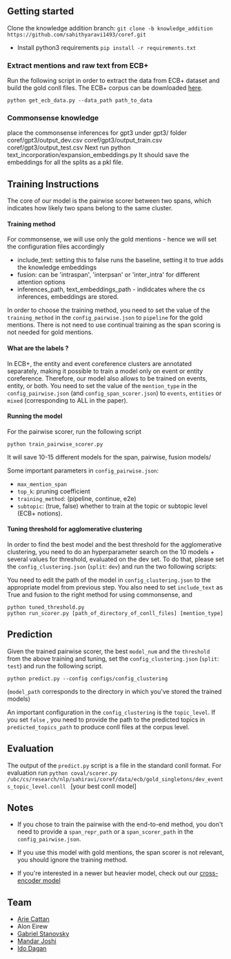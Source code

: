 
## Getting started
Clone the knowledge addition branch:
`git clone -b knowledge_addition https://github.com/sahithyaravi1493/coref.git`

* Install python3 requirements `pip install -r requirements.txt` 


### Extract mentions and raw text from ECB+ 

Run the following script in order to extract the data from ECB+ dataset
 and build the gold conll files. 
The ECB+ corpus can be downloaded [here](http://www.newsreader-project.eu/results/data/the-ecb-corpus/).

```
python get_ecb_data.py --data_path path_to_data
```

### Commonsense knowledge
place the commonsense inferences for gpt3 under gpt3/ folder
coref/gpt3/output_dev.csv
coref/gpt3/output_train.csv
coref/gpt3/output_test.csv
Next run python text_incorporation/expansion_embeddings.py
It should save the embeddings for all the splits as a pkl file.

## Training Instructions
The core of our model is the pairwise scorer between two spans, 
which indicates how likely two spans belong to the same cluster.


#### Training method

For commonsense, we will use only the gold mentions - hence we will set the configuration files accordingly
- include_text: setting this to false runs the baseline, setting it to true adds the knowledge embeddings
- fusion: can be 'intraspan', 'interpsan' or 'inter_intra' for different attention options
- inferences_path, text_embeddings_path - indidcates where the cs inferences, embeddings are stored.


In order to choose the training method, you need to set the value of the `training_method` in 
the `config_pairwise.json` to `pipeline` for the gold mentions. There is not need to use continual training as the span scoring is not needed for gold mentions.
 
#### What are the labels ?

In ECB+, the entity and event coreference clusters are annotated separately, 
making it possible to train a model only on event or entity coreference. 
Therefore, our model also allows to be trained on events, entity, or both.
You need to set the value of the `mention_type` in 
the ``config_pairwise.json`` (and `config_span_scorer.json`) 
to `events`, `entities` or `mixed` (corresponding to ALL in the paper).


#### Running the model
 

For the pairwise scorer, run the following script
```
python train_pairwise_scorer.py
```
It will save 10-15 different models for the span, pairwise, fusion models/

Some important parameters in `config_pairwise.json`:
* `max_mention_span`
* `top_k`: pruning coefficient
* `training_method`: (pipeline, continue, e2e)
* `subtopic`: (true, false) whether to train at the topic or subtopic level (ECB+ notions).


#### Tuning threshold for agglomerative clustering

In order to find the best model and the best threshold for the agglomerative clustering, 
you need to do an hyperparameter search on the 10 models + several values for threshold, 
evaluated on the dev set. To do that, please set the `config_clustering.json` (`split`: `dev`) 
and run the two following scripts:

You need to edit the path of the model in  `config_clustering.json` to the appropriate model from previous step.
You also need to set `include_text` as True and fusion to the right method for using commonsense, and 
```
python tuned_threshold.py 
python run_scorer.py [path_of_directory_of_conll_files] [mention_type]
```


## Prediction

Given the trained pairwise scorer, the best `model_num` and the `threshold` 
from the above training and tuning, set the `config_clustering.json` (`split`: `test`)
and run the following script. 

```
python predict.py --config configs/config_clustering
```

(`model_path` corresponds to the directory in which you've stored the trained models)

An important configuration in the `config_clustering` is the `topic_level`. 
If you set `false` , you need to provide the path to the predicted topics in `predicted_topics_path` 
to produce conll files at the corpus level. 

## Evaluation

The output of the `predict.py` script is a file in the standard conll format. 
For evaluation run
`python coval/scorer.py  /ubc/cs/research/nlp/sahiravi/coref/data/ecb/gold_singletons/dev_events_topic_level.conll ` [your best conll model]


## Notes
* If you chose to train the pairwise with the end-to-end method, you don't need to provide a `span_repr_path` or a `span_scorer_path` in the
`config_pairwise.json`.  

* If you use this model with gold mentions, the span scorer is not relevant, you should ignore the training method.

* If you're interested in a newer but heavier model, check out our [cross-encoder model](https://github.com/ariecattan/cross_encoder/)



## Team 

* [Arie Cattan](https://ariecattan.github.io/)
* Alon Eirew
* [Gabriel Stanovsky](https://gabrielstanovsky.github.io/)
* [Mandar Joshi](https://homes.cs.washington.edu/~mandar90/)
* [Ido Dagan](https://u.cs.biu.ac.il/~dagan/) 


